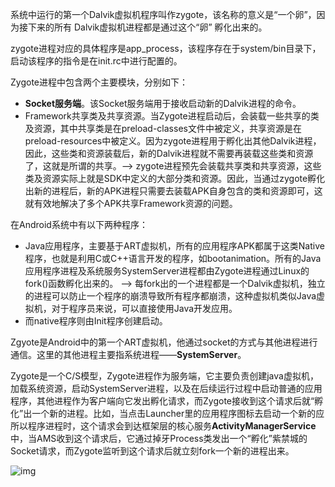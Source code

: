 系统中运行的第一个Dalvik虚拟机程序叫作zygote，该名称的意义是“一个卵”，因为接下来的所有 Dalvik虚拟机进程都是通过这个“卵” 孵化出来的。

zygote进程对应的具体程序是app_process，该程序存在于system/bin目录下，启动该程序的指令是在init.rc中进行配置的。

Zygote进程中包含两个主要模块，分别如下：

- **Socket服务端**。该Socket服务端用于接收启动新的Dalvik进程的命令。
- Framework共享类及共享资源。当Zygote进程启动后，会装载一些共享的类及资源，其中共享类是在preload-classes文件中被定义，共享资源是在preload-resources中被定义。因为zygote进程用于孵化出其他Dalvik进程，因此，这些类和资源装载后，新的Dalvik进程就不需要再装载这些类和资源了，这就是所谓的共享。--> zygote进程预先会装载共享类和共享资源，这些类及资源实际上就是SDK中定义的大部分类和资源。因此，当通过zygote孵化出新的进程后，新的APK进程只需要去装载APK自身包含的类和资源即可，这就有效地解决了多个APK共享Framework资源的问题。

在Android系统中有以下两种程序：

- Java应用程序，主要基于ART虚拟机，所有的应用程序APK都属于这类Native程序，也就是利用C或C++语言开发的程序，如bootanimation。所有的Java应用程序进程及系统服务SystemServer进程都由Zygote进程通过Linux的fork()函数孵化出来的。 --> 每fork出的一个进程都是一个Dalvik虚拟机，独立的进程可以防止一个程序的崩溃导致所有程序都崩溃，这种虚拟机类似Java虚拟机，对于程序员来说，可以直接使用Java开发应用。
- 而native程序则由Init程序创建启动。

Zgyote是Android中的第一个ART虚拟机，他通过socket的方式与其他进程进行通信。这里的其他进程主要指系统进程——**SystemServer**。

Zygote是一个C/S模型，Zygote进程作为服务端，它主要负责创建java虚拟机，加载系统资源，启动SystemServer进程，以及在后续运行过程中启动普通的应用程序，其他进程作为客户端向它发出孵化请求，而Zygote接收到这个请求后就“孵化”出一个新的进程。比如，当点击Launcher里的应用程序图标去启动一个新的应所以程序进程时，这个请求会到达框架层的核心服务**ActivityManagerService**中，当AMS收到这个请求后，它通过掉牙Process类发出一个“孵化”紫禁城的Socket请求，而Zygote监听到这个请求后就立刻fork一个新的进程出来。



![img](D:\personal\CSLibrary\04_Android\imgs\12.png)